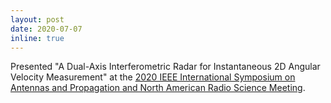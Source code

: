 ```yaml
---
layout: post
date: 2020-07-07
inline: true
---
```


Presented "A Dual-Axis Interferometric Radar for Instantaneous 2D Angular Velocity Measurement" at the [2020 IEEE International Symposium on Antennas and Propagation and North American Radio Science Meeting](https://2020apsursi.org/).
